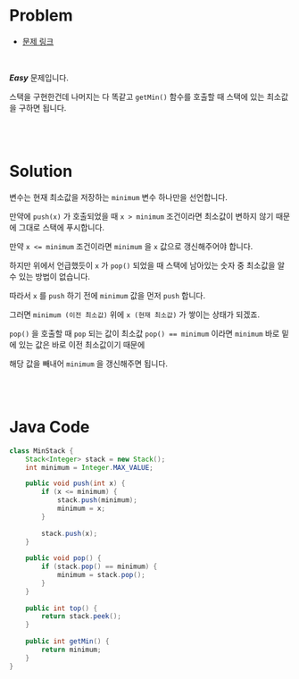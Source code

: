 # Problem

- [문제 링크](https://leetcode.com/problems/min-stack/)

<br>

*__Easy__* 문제입니다.

스택을 구현한건데 나머지는 다 똑같고 `getMin()` 함수를 호출할 때 스택에 있는 최소값을 구하면 됩니다.

<br><br>

# Solution

변수는 현재 최소값을 저장하는 `minimum` 변수 하나만을 선언합니다.

만약에 `push(x)` 가 호출되었을 때 `x > minimum` 조건이라면 최소값이 변하지 않기 때문에 그대로 스택에 푸시합니다.

만약 `x <= minimum` 조건이라면 `minimum` 을 `x` 값으로 갱신해주어야 합니다.

하지만 위에서 언급했듯이 `x` 가 `pop()` 되었을 때 스택에 남아있는 숫자 중 최소값을 알 수 있는 방법이 없습니다.

따라서 `x` 를 `push` 하기 전에 `minimum` 값을 먼저 `push` 합니다.

그러면 `minimum (이전 최소값)` 위에 `x (현재 최소값)` 가 쌓이는 상태가 되겠죠.

`pop()` 을 호출할 때 `pop` 되는 값이 최소값 `pop() == minimum` 이라면 `minimum` 바로 밑에 있는 값은 바로 이전 최소값이기 때문에

해당 값을 빼내어 `minimum` 을 갱신해주면 됩니다.

<br><br>

# Java Code

```java
class MinStack {
    Stack<Integer> stack = new Stack();
    int minimum = Integer.MAX_VALUE;

    public void push(int x) {
        if (x <= minimum) {
            stack.push(minimum);
            minimum = x;
        }
        
        stack.push(x);
    }
    
    public void pop() {
        if (stack.pop() == minimum) {
            minimum = stack.pop();
        }
    }
    
    public int top() {
        return stack.peek();
    }
    
    public int getMin() {
        return minimum;
    }
}
```
